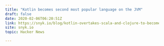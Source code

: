 ```yaml
---
title: "Kotlin becomes second most popular language on the JVM"
draft: false
date: 2020-02-06T06:20:51Z
link: https://snyk.io/blog/kotlin-overtakes-scala-and-clojure-to-become-the-2nd-most-popular-language-on-the-jvm/?utm_medium=RSS&utm_source=hune
site: snyk.io
topic: Hacker News  

---
```

